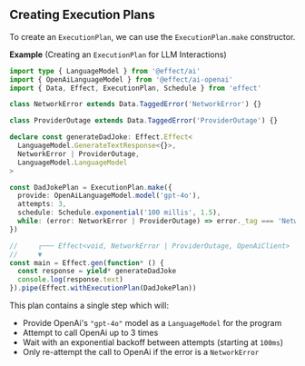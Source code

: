 ## Creating Execution Plans

To create an `ExecutionPlan`, we can use the `ExecutionPlan.make` constructor.

**Example** (Creating an `ExecutionPlan` for LLM Interactions)

```ts twoslash collapse={5-13}
import type { LanguageModel } from '@effect/ai'
import { OpenAiLanguageModel } from '@effect/ai-openai'
import { Data, Effect, ExecutionPlan, Schedule } from 'effect'

class NetworkError extends Data.TaggedError('NetworkError') {}

class ProviderOutage extends Data.TaggedError('ProviderOutage') {}

declare const generateDadJoke: Effect.Effect<
  LanguageModel.GenerateTextResponse<{}>,
  NetworkError | ProviderOutage,
  LanguageModel.LanguageModel
>

const DadJokePlan = ExecutionPlan.make({
  provide: OpenAiLanguageModel.model('gpt-4o'),
  attempts: 3,
  schedule: Schedule.exponential('100 millis', 1.5),
  while: (error: NetworkError | ProviderOutage) => error._tag === 'NetworkError',
})

//     ┌─── Effect<void, NetworkError | ProviderOutage, OpenAiClient>
//     ▼
const main = Effect.gen(function* () {
  const response = yield* generateDadJoke
  console.log(response.text)
}).pipe(Effect.withExecutionPlan(DadJokePlan))
```

This plan contains a single step which will:

- Provide OpenAi's `"gpt-4o"` model as a `LanguageModel` for the program
- Attempt to call OpenAi up to 3 times
- Wait with an exponential backoff between attempts (starting at `100ms`)
- Only re-attempt the call to OpenAi if the error is a `NetworkError`
